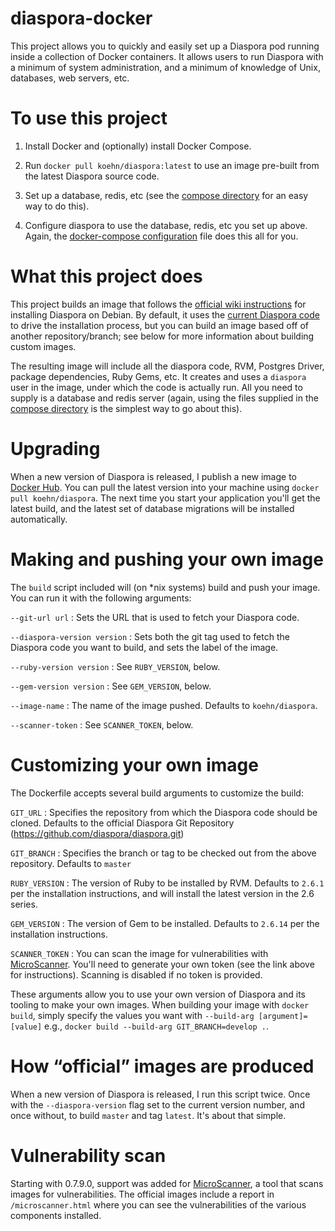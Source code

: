# diaspora-docker

This project allows you to quickly and easily set up a Diaspora pod running inside a 
collection of Docker containers. It allows users to run
Diaspora with a minimum of system administration, and a minimum of knowledge
of Unix, databases, web servers, etc. 

# To use this project

1. Install Docker and (optionally) install Docker Compose. 

3. Run `docker pull koehn/diaspora:latest` to use an image pre-built from the latest Diaspora source code. 

4. Set up a database, redis, etc (see the [compose directory](https://gitlab.koehn.com/docker/diaspora/tree/master/compose) for an easy way to do this). 

5. Configure diaspora to use the database, redis, etc you set up above. Again, the [docker-compose configuration](https://gitlab.koehn.com/docker/diaspora/tree/master/compose) file does this all for you. 

# What this project does

This project builds an image that follows the [official wiki instructions](https://wiki.diasporafoundation.org/Installation/Debian/Jessie)
for installing Diaspora on Debian. By default, it uses the [current Diaspora code](https://github.com/diaspora/diaspora/tree/master)
to drive the installation process, but you can build an image based off of another 
repository/branch; see below for more information about building custom images. 

The resulting image will include all the diaspora code, RVM, Postgres Driver, package dependencies, 
Ruby Gems, etc. It creates and uses a `diaspora` user in the image, under which the
code is actually run. All you need to supply is a database and redis server (again,
using the files supplied in the [compose directory](https://gitlab.koehn.com/docker/diaspora/tree/master/compose)
is the simplest way to go about this). 

# Upgrading

When a new version of Diaspora is released, I publish a new image to [Docker Hub](https://hub.docker.com/r/koehn/diaspora/).
You can pull the latest version into your machine using `docker pull koehn/diaspora`. 
The next time you start your application you'll get the latest build, and the latest set
of database migrations will be installed automatically.

# Making and pushing your own image
The `build` script included will (on *nix systems) build and push your image. You can run it with the following
arguments: 

`--git-url url`
: Sets the URL that is used to fetch your Diaspora code.

`--diaspora-version version`
: Sets both the git tag used to fetch the Diaspora code you want to build, and sets the label of the image.

`--ruby-version version` 
: See `RUBY_VERSION`, below.

`--gem-version version`
: See `GEM_VERSION`, below.

`--image-name`
: The name of the image pushed. Defaults to `koehn/diaspora`.

`--scanner-token`
: See `SCANNER_TOKEN`, below.

# Customizing your own image

The Dockerfile accepts several build arguments to customize the build:

`GIT_URL`
: Specifies the repository from which the Diaspora code should be cloned. Defaults to
the official Diaspora Git Repository (https://github.com/diaspora/diaspora.git)

`GIT_BRANCH`
: Specifies the branch or tag to be checked out from the above repository. Defaults to
`master`

`RUBY_VERSION`
: The version of Ruby to be installed by RVM. Defaults to `2.6.1` per the installation
instructions, and will install the latest version in the 2.6 series. 

`GEM_VERSION`
: The version of Gem to be installed. Defaults to `2.6.14` per the installation instructions. 

`SCANNER_TOKEN`
: You can scan the image for vulnerabilities with [MicroScanner](https://github.com/aquasecurity/microscanner).
You'll need to generate your own token (see the link above for instructions). Scanning is disabled
if no token is provided.

These arguments allow you to use your own version of Diaspora and its tooling to make
your own images. When building your image with `docker build`, simply specify the values
you want with `--build-arg [argument]=[value]` e.g., 
`docker build --build-arg GIT_BRANCH=develop .`. 

# How “official” images are produced

When a new version of Diaspora is released, I run this script twice. Once with the `--diaspora-version` 
flag set to the current version number, and once without, to build `master` and tag `latest`. It's
about that simple. 

# Vulnerability scan
Starting with 0.7.9.0, support was added for [MicroScanner](https://github.com/aquasecurity/microscanner), a
tool that scans images for vulnerabilities. The official images include a report in `/microscanner.html`
where you can see the vulnerabilities of the various components installed. 
